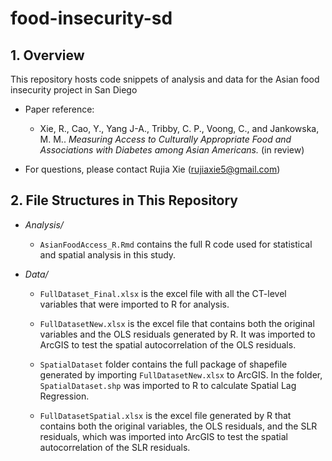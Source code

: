 # food-insecurity-sd

## 1. Overview
This repository hosts code snippets of analysis and data for the Asian food insecurity project in San Diego

- Paper reference:
    - Xie, R., Cao, Y., Yang J-A., Tribby, C. P., Voong, C., and Jankowska, M. M.. *Measuring Access to Culturally Appropriate Food and Associations with Diabetes among Asian Americans.* (in review)

- For questions, please contact Rujia Xie (rujiaxie5@gmail.com)


## 2. File Structures in This Repository

- *Analysis/*
	- `AsianFoodAccess_R.Rmd` contains the full R code used for statistical and spatial analysis in this study.

- *Data/*
	- `FullDataset_Final.xlsx` is the excel file with all the CT-level variables that were imported to R for analysis. 

	- `FullDatasetNew.xlsx` is the excel file that contains both the original variables and the OLS residuals generated by R. It was imported to ArcGIS to test the spatial autocorrelation of the OLS residuals.

	- `SpatialDataset` folder contains the full package of shapefile generated by importing `FullDatasetNew.xlsx` to ArcGIS. In the folder, `SpatialDataset.shp` was imported to R to calculate Spatial Lag Regression. 

	- `FullDatasetSpatial.xlsx` is the excel file generated by R that contains both the original variables, the OLS residuals, and the SLR residuals, which was imported into ArcGIS to test the spatial autocorrelation of the SLR residuals.
